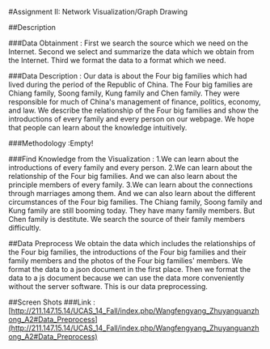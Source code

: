 #Assignment II: Network Visualization/Graph Drawing
 
##Description
 
###Data Obtainment :
First we search the source which we need on the Internet.
Second we select and summarize the data which we obtain from the Internet.
Third we format the data to a format which we need.
 
###Data Description :
Our data is about the Four big families which had lived during the period of the Republic of China. The Four big families are Chiang family, Soong family, Kung family and Chen family. They were responsible for much of China's management of finance, politics, economy, and law. We describe the relationship of the Four big families and show the introductions of every family and every person on our webpage. We hope that people can learn about the knowledge intuitively.
 
###Methodology :Empty!
 
###Find Knowledge from the Visualization :
1.We can learn about the introductions of every family and every person.
2.We can learn about the relationship of the Four big families. And we can also learn about the principle members of every family.
3.We can learn about the connections through marriages among them. And we can also learn about the different circumstances of the Four big families. The Chiang family, Soong family and Kung family are still booming today. They have many family members. But Chen family is destitute. We search the source of their family members difficultly.
 
##Data Preprocess
We obtain the data which includes the relationships of the Four big families, the introductions of the Four big families and their family members and the photos of the Four big families' members. We format the data to a json document in the first place. Then we format the data to a js document because we can use the data more conveniently without the server software. This is our data preprocessing.
 
##Screen Shots
###Link : [http://211.147.15.14/UCAS_14_Fall/index.php/Wangfengyang_Zhuyanguanzhong_A2#Data_Preprocess](http://211.147.15.14/UCAS_14_Fall/index.php/Wangfengyang_Zhuyanguanzhong_A2#Data_Preprocess)